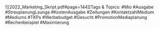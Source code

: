 
![[2022_Marketing_Skript.pdf#page=144]]Tags & Topics:
   #Mio
   #Ausgabe
   #StreuplanungLsunga
   #KostenAusgabe
   #Zeitungen
   #KontaktzahlMedium
   #Mediums
   #TKPs
   #Werbebudget
   #Gesucht
   #PromotionMediaplanung
   #Rechenbeispiel
   #Maximierung
